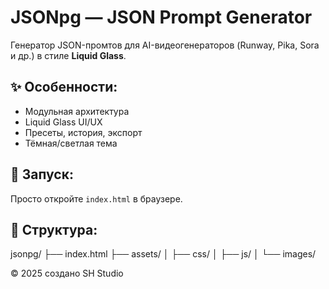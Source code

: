 # JSONpg — JSON Prompt Generator

Генератор JSON-промтов для AI-видеогенераторов (Runway, Pika, Sora и др.) в стиле **Liquid Glass**.

## ✨ Особенности:
- Модульная архитектура
- Liquid Glass UI/UX
- Пресеты, история, экспорт
- Тёмная/светлая тема

## 🚀 Запуск:
Просто откройте `index.html` в браузере.

## 📁 Структура:
jsonpg/
├── index.html
├── assets/
│ ├── css/
│ ├── js/
│ └── images/
   
© 2025 создано  SH Studio